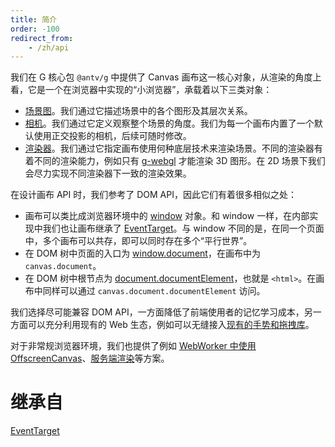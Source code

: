 ```yaml
---
title: 简介
order: -100
redirect_from:
    - /zh/api
---
```


我们在 G 核心包 `@antv/g` 中提供了 Canvas 画布这一核心对象，从渲染的角度上看，它是一个在浏览器中实现的“小浏览器”，承载着以下三类对象：

- [场景图](/zh/api/canvas/scenegraph-lifecycle)。我们通过它描述场景中的各个图形及其层次关系。
- [相机](/zh/api/camera/intro)。我们通过它定义观察整个场景的角度。我们为每一个画布内置了一个默认使用正交投影的相机，后续可随时修改。
- [渲染器](/zh/api/renderer/intro)。我们通过它指定画布使用何种底层技术来渲染场景。不同的渲染器有着不同的渲染能力，例如只有 [g-webgl](/zh/api/renderer/webgl) 才能渲染 3D 图形。在 2D 场景下我们会尽力实现不同渲染器下一致的渲染效果。

在设计画布 API 时，我们参考了 DOM API，因此它们有着很多相似之处：

- 画布可以类比成浏览器环境中的 [window](https://developer.mozilla.org/en-US/docs/Web/API/Window) 对象。和 window 一样，在内部实现中我们也让画布继承了 [EventTarget](/zh/api/builtin-objects/event-target)。与 window 不同的是，在同一个页面中，多个画布可以共存，即可以同时存在多个“平行世界”。
- 在 DOM 树中页面的入口为 [window.document](https://developer.mozilla.org/en-US/docs/Web/API/Document)，在画布中为 `canvas.document`。
- 在 DOM 树中根节点为 [document.documentElement](https://developer.mozilla.org/en-US/docs/Web/API/Document/documentElement)，也就是 `<html>`。在画布中同样可以通过 `canvas.document.documentElement` 访问。

我们选择尽可能兼容 DOM API，一方面降低了前端使用者的记忆学习成本，另一方面可以充分利用现有的 Web 生态，例如可以无缝接入[现有的手势和拖拽库](/zh/api/event/gesture-dragndrop)。

对于非常规浏览器环境，我们也提供了例如 [WebWorker 中使用 OffscreenCanvas](/zh/api/canvas/offscreen-canvas-ssr)、[服务端渲染](/zh/api/canvas/offscreen-canvas-ssr)等方案。

# 继承自

[EventTarget](/zh/api/builtin-objects/event-target)
